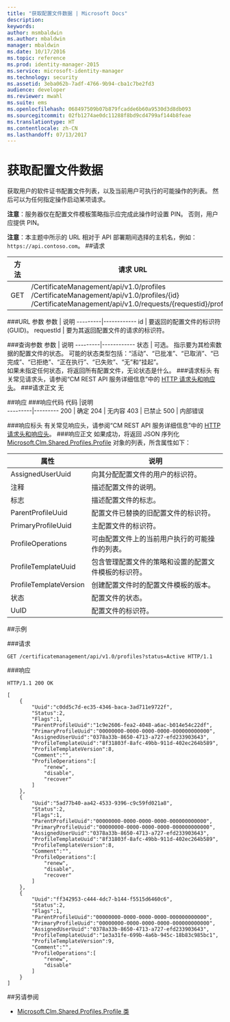 ```yaml
---
title: "获取配置文件数据 | Microsoft Docs"
description: 
keywords: 
author: msmbaldwin
ms.author: mbaldwin
manager: mbaldwin
ms.date: 10/17/2016
ms.topic: reference
ms.prod: identity-manager-2015
ms.service: microsoft-identity-manager
ms.technology: security
ms.assetid: 3eba062b-7adf-4766-9b94-cba1c7be2fd3
audience: developer
ms.reviewer: mwahl
ms.suite: ems
ms.openlocfilehash: 068497509b07b879fcadde6b60a9530d3d8db093
ms.sourcegitcommit: 02fb1274ae0dc11288f8bd9cd4799af144b8feae
ms.translationtype: HT
ms.contentlocale: zh-CN
ms.lasthandoff: 07/13/2017
---
```

# <a name="get-profile-data"></a>获取配置文件数据
获取用户的软件证书配置文件列表，以及当前用户可执行的可能操作的列表。 然后可以为任何指定操作启动某项请求。

**注意**：服务器仅在配置文件模板策略指示应完成此操作时设置 PIN。 否则，用户应提供 PIN。

**注意**：本主题中所示的 URL 相对于 API 部署期间选择的主机名，例如： `https://api.contoso.com`。
##<a name="request"></a>请求


方法  |请求 URL  
---------|---------
GET     |/CertificateManagement/api/v1.0/profiles<br/>/CertificateManagement/api/v1.0/profiles/{id} <br/>/CertificateManagement/api/v1.0/requests/{requestid}/profiles

###<a name="url-parameters"></a>URL 参数
参数 | 说明
---------|------------
id | 要返回的配置文件的标识符 (GUID)。
requestId | 要为其返回配置文件的请求的标识符。

###<a name="query-parameters"></a>查询参数
参数 | 说明
---------|------------
状态 | 可选。 指示要为其检索数据的配置文件的状态。 可能的状态类型包括：“活动”、“已批准”、“已取消”、“已完成”、“已拒绝”、“正在执行”、“已失败”、“无”和“挂起”。 <br/>如果未指定任何状态，将返回所有配置文件，无论状态是什么。
###<a name="request-headers"></a>请求标头
有关常见请求头，请参阅“CM REST API 服务详细信息”中的 [HTTP 请求头和响应头](certificate-management-rest-api-service-details.md#http-request-and-response-headers)。
###<a name="request-body"></a>请求正文
无

##<a name="response"></a>响应
###<a name="response-codes"></a>响应代码
代码  |说明  
---------|---------
200 | 确定
204 | 无内容
403 | 已禁止
500 | 内部错误

###<a name="response-headers"></a>响应标头
有关常见响应头，请参阅“CM REST API 服务详细信息”中的 [HTTP 请求头和响应头](certificate-management-rest-api-service-details.md#http-request-and-response-headers)。
###<a name="response-body"></a>响应正文
如果成功，将返回 JSON 序列化 [Microsoft.Clm.Shared.Profiles.Profile](https://msdn.microsoft.com/library/microsoft.clm.shared.profiles.profile.aspx) 对象的列表，所含属性如下：

属性 | 说明
---------|------------
AssignedUserUuid | 向其分配配置文件的用户的标识符。
注释 | 描述配置文件的说明。
标志 | 描述配置文件的标志。
ParentProfileUuid | 配置文件已替换的旧配置文件的标识符。
PrimaryProfileUuid | 主配置文件的标识符。
ProfileOperations | 可由配置文件上的当前用户执行的可能操作的列表。
ProfileTemplateUuid | 包含管理配置文件的策略和设置的配置文件模板的标识符。
ProfileTemplateVersion | 创建配置文件时的配置文件模板的版本。
状态 | 配置文件的状态。
UuID | 配置文件的标识符。


##<a name="example"></a>示例

###<a name="request"></a>请求
```
GET /certificatemanagement/api/v1.0/profiles?status=Active HTTP/1.1
```
###<a name="response"></a>响应
```
HTTP/1.1 200 OK

[
    {
        "Uuid":"c0dd5c7d-ec35-4346-baca-3ad711e9722f",
        "Status":2,
        "Flags":1,
        "ParentProfileUuid":"1c9e2606-fea2-4048-a6ac-b014e54c22df",
        "PrimaryProfileUuid":"00000000-0000-0000-0000-000000000000",
        "AssignedUserUuid":"0378a33b-8650-4713-a727-efd233903643",
        "ProfileTemplateUuid":"8f31803f-8afc-49bb-911d-402ec264b589",
        "ProfileTemplateVersion":8,
        "Comment":"",
        "ProfileOperations":[
            "renew",
            "disable",
            "recover"
        ]
    },
    {
        "Uuid":"5ad77b40-aa42-4533-9396-c9c59fd021a8",
        "Status":2,
        "Flags":1,
        "ParentProfileUuid":"00000000-0000-0000-0000-000000000000",
        "PrimaryProfileUuid":"00000000-0000-0000-0000-000000000000",
        "AssignedUserUuid":"0378a33b-8650-4713-a727-efd233903643",
        "ProfileTemplateUuid":"8f31803f-8afc-49bb-911d-402ec264b589",
        "ProfileTemplateVersion":8,
        "Comment":"",
        "ProfileOperations":[
            "renew",
            "disable",
            "recover"
        ]
    },
    {
        "Uuid":"ff342953-c444-4dc7-b144-f5515d6460c6",
        "Status":2,
        "Flags":1,
        "ParentProfileUuid":"00000000-0000-0000-0000-000000000000",
        "PrimaryProfileUuid":"00000000-0000-0000-0000-000000000000",
        "AssignedUserUuid":"0378a33b-8650-4713-a727-efd233903643",
        "ProfileTemplateUuid":"1e3a31fe-699b-4a6b-945c-18b83c985bc1",
        "ProfileTemplateVersion":9,
        "Comment":"",
        "ProfileOperations":[
            "renew",
            "disable"
        ]
    }
]
```       
##<a name="see-also"></a>另请参阅

- [Microsoft.Clm.Shared.Profiles.Profile 类](https://msdn.microsoft.com/library/microsoft.clm.shared.profiles.profile.aspx)
